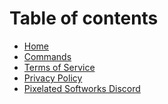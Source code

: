 # Table of contents

* [Home](README.md)
* [Commands](../README.md)
* [Terms of Service](<../README (1).md>)
* [Privacy Policy](../privacy-policy.md)
* [Pixelated Softworks Discord](https://discord.gg/TAqvgK6wQE)
